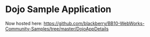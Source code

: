 # Dojo Sample Application

Now hosted here: https://github.com/blackberry/BB10-WebWorks-Community-Samples/tree/master/DojoAppDetails